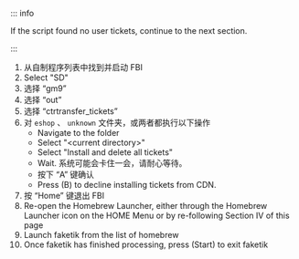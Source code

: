 ::: info

If the script found no user tickets, continue to the next section.

:::

1. 从自制程序列表中找到并启动 FBI
2. Select "SD"
3. 选择 “gm9”
4. 选择 “out”
5. 选择 “ctrtransfer_tickets”
6. 对 `eshop` 、 `unknown` 文件夹，或两者都执行以下操作
   - Navigate to the folder
   - Select "\<current directory>"
   - Select "Install and delete all tickets"
   - Wait. 系统可能会卡住一会，请耐心等待。
   - 按下 “A” 键确认
   - Press (B) to decline installing tickets from CDN.
7. 按 “Home” 键退出 FBI
8. Re-open the Homebrew Launcher, either through the Homebrew Launcher icon on the HOME Menu or by re-following Section IV of this page
9. Launch faketik from the list of homebrew
10. Once faketik has finished processing, press (Start) to exit faketik
